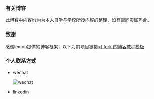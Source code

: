### 有关博客

此博客中内容均为为本人自学与学校所授内容的整理，如有雷同实属巧合。



### 致谢

感谢lemon提供的博客框架，以下为其项目链接[可 fork 的博客教程模板](https://github.com/lemonchann/lemonchann.github.io)



### 个人联系方式

* wechat

  ![wechat](https://s2.loli.net/2024/02/08/2engmvTuHqoWkry.jpg)

* linkedin


